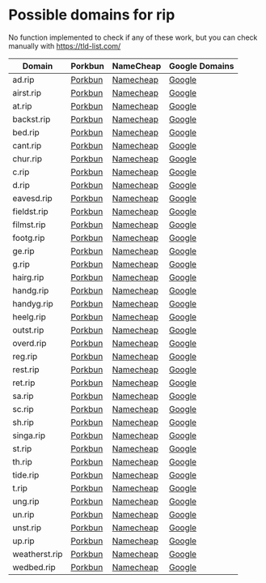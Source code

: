 # Possible domains for rip

No function implemented to check if any of these work, but you can check manually with https://tld-list.com/

| Domain | Porkbun | NameCheap | Google Domains |
|---|---|---|---|
| ad.rip | [Porkbun](https://porkbun.com/checkout/search?prb=e814663da1&tlds=&idnLanguage=&search=search&q=ad.rip) | [Namecheap](https://www.namecheap.com/domains/registration/results/?domain=ad.rip) | [Google](https://domains.google.com/registrar/search?searchTerm=ad.rip) |
| airst.rip | [Porkbun](https://porkbun.com/checkout/search?prb=e814663da1&tlds=&idnLanguage=&search=search&q=airst.rip) | [Namecheap](https://www.namecheap.com/domains/registration/results/?domain=airst.rip) | [Google](https://domains.google.com/registrar/search?searchTerm=airst.rip) |
| at.rip | [Porkbun](https://porkbun.com/checkout/search?prb=e814663da1&tlds=&idnLanguage=&search=search&q=at.rip) | [Namecheap](https://www.namecheap.com/domains/registration/results/?domain=at.rip) | [Google](https://domains.google.com/registrar/search?searchTerm=at.rip) |
| backst.rip | [Porkbun](https://porkbun.com/checkout/search?prb=e814663da1&tlds=&idnLanguage=&search=search&q=backst.rip) | [Namecheap](https://www.namecheap.com/domains/registration/results/?domain=backst.rip) | [Google](https://domains.google.com/registrar/search?searchTerm=backst.rip) |
| bed.rip | [Porkbun](https://porkbun.com/checkout/search?prb=e814663da1&tlds=&idnLanguage=&search=search&q=bed.rip) | [Namecheap](https://www.namecheap.com/domains/registration/results/?domain=bed.rip) | [Google](https://domains.google.com/registrar/search?searchTerm=bed.rip) |
| cant.rip | [Porkbun](https://porkbun.com/checkout/search?prb=e814663da1&tlds=&idnLanguage=&search=search&q=cant.rip) | [Namecheap](https://www.namecheap.com/domains/registration/results/?domain=cant.rip) | [Google](https://domains.google.com/registrar/search?searchTerm=cant.rip) |
| chur.rip | [Porkbun](https://porkbun.com/checkout/search?prb=e814663da1&tlds=&idnLanguage=&search=search&q=chur.rip) | [Namecheap](https://www.namecheap.com/domains/registration/results/?domain=chur.rip) | [Google](https://domains.google.com/registrar/search?searchTerm=chur.rip) |
| c.rip | [Porkbun](https://porkbun.com/checkout/search?prb=e814663da1&tlds=&idnLanguage=&search=search&q=c.rip) | [Namecheap](https://www.namecheap.com/domains/registration/results/?domain=c.rip) | [Google](https://domains.google.com/registrar/search?searchTerm=c.rip) |
| d.rip | [Porkbun](https://porkbun.com/checkout/search?prb=e814663da1&tlds=&idnLanguage=&search=search&q=d.rip) | [Namecheap](https://www.namecheap.com/domains/registration/results/?domain=d.rip) | [Google](https://domains.google.com/registrar/search?searchTerm=d.rip) |
| eavesd.rip | [Porkbun](https://porkbun.com/checkout/search?prb=e814663da1&tlds=&idnLanguage=&search=search&q=eavesd.rip) | [Namecheap](https://www.namecheap.com/domains/registration/results/?domain=eavesd.rip) | [Google](https://domains.google.com/registrar/search?searchTerm=eavesd.rip) |
| fieldst.rip | [Porkbun](https://porkbun.com/checkout/search?prb=e814663da1&tlds=&idnLanguage=&search=search&q=fieldst.rip) | [Namecheap](https://www.namecheap.com/domains/registration/results/?domain=fieldst.rip) | [Google](https://domains.google.com/registrar/search?searchTerm=fieldst.rip) |
| filmst.rip | [Porkbun](https://porkbun.com/checkout/search?prb=e814663da1&tlds=&idnLanguage=&search=search&q=filmst.rip) | [Namecheap](https://www.namecheap.com/domains/registration/results/?domain=filmst.rip) | [Google](https://domains.google.com/registrar/search?searchTerm=filmst.rip) |
| footg.rip | [Porkbun](https://porkbun.com/checkout/search?prb=e814663da1&tlds=&idnLanguage=&search=search&q=footg.rip) | [Namecheap](https://www.namecheap.com/domains/registration/results/?domain=footg.rip) | [Google](https://domains.google.com/registrar/search?searchTerm=footg.rip) |
| ge.rip | [Porkbun](https://porkbun.com/checkout/search?prb=e814663da1&tlds=&idnLanguage=&search=search&q=ge.rip) | [Namecheap](https://www.namecheap.com/domains/registration/results/?domain=ge.rip) | [Google](https://domains.google.com/registrar/search?searchTerm=ge.rip) |
| g.rip | [Porkbun](https://porkbun.com/checkout/search?prb=e814663da1&tlds=&idnLanguage=&search=search&q=g.rip) | [Namecheap](https://www.namecheap.com/domains/registration/results/?domain=g.rip) | [Google](https://domains.google.com/registrar/search?searchTerm=g.rip) |
| hairg.rip | [Porkbun](https://porkbun.com/checkout/search?prb=e814663da1&tlds=&idnLanguage=&search=search&q=hairg.rip) | [Namecheap](https://www.namecheap.com/domains/registration/results/?domain=hairg.rip) | [Google](https://domains.google.com/registrar/search?searchTerm=hairg.rip) |
| handg.rip | [Porkbun](https://porkbun.com/checkout/search?prb=e814663da1&tlds=&idnLanguage=&search=search&q=handg.rip) | [Namecheap](https://www.namecheap.com/domains/registration/results/?domain=handg.rip) | [Google](https://domains.google.com/registrar/search?searchTerm=handg.rip) |
| handyg.rip | [Porkbun](https://porkbun.com/checkout/search?prb=e814663da1&tlds=&idnLanguage=&search=search&q=handyg.rip) | [Namecheap](https://www.namecheap.com/domains/registration/results/?domain=handyg.rip) | [Google](https://domains.google.com/registrar/search?searchTerm=handyg.rip) |
| heelg.rip | [Porkbun](https://porkbun.com/checkout/search?prb=e814663da1&tlds=&idnLanguage=&search=search&q=heelg.rip) | [Namecheap](https://www.namecheap.com/domains/registration/results/?domain=heelg.rip) | [Google](https://domains.google.com/registrar/search?searchTerm=heelg.rip) |
| outst.rip | [Porkbun](https://porkbun.com/checkout/search?prb=e814663da1&tlds=&idnLanguage=&search=search&q=outst.rip) | [Namecheap](https://www.namecheap.com/domains/registration/results/?domain=outst.rip) | [Google](https://domains.google.com/registrar/search?searchTerm=outst.rip) |
| overd.rip | [Porkbun](https://porkbun.com/checkout/search?prb=e814663da1&tlds=&idnLanguage=&search=search&q=overd.rip) | [Namecheap](https://www.namecheap.com/domains/registration/results/?domain=overd.rip) | [Google](https://domains.google.com/registrar/search?searchTerm=overd.rip) |
| reg.rip | [Porkbun](https://porkbun.com/checkout/search?prb=e814663da1&tlds=&idnLanguage=&search=search&q=reg.rip) | [Namecheap](https://www.namecheap.com/domains/registration/results/?domain=reg.rip) | [Google](https://domains.google.com/registrar/search?searchTerm=reg.rip) |
| rest.rip | [Porkbun](https://porkbun.com/checkout/search?prb=e814663da1&tlds=&idnLanguage=&search=search&q=rest.rip) | [Namecheap](https://www.namecheap.com/domains/registration/results/?domain=rest.rip) | [Google](https://domains.google.com/registrar/search?searchTerm=rest.rip) |
| ret.rip | [Porkbun](https://porkbun.com/checkout/search?prb=e814663da1&tlds=&idnLanguage=&search=search&q=ret.rip) | [Namecheap](https://www.namecheap.com/domains/registration/results/?domain=ret.rip) | [Google](https://domains.google.com/registrar/search?searchTerm=ret.rip) |
| sa.rip | [Porkbun](https://porkbun.com/checkout/search?prb=e814663da1&tlds=&idnLanguage=&search=search&q=sa.rip) | [Namecheap](https://www.namecheap.com/domains/registration/results/?domain=sa.rip) | [Google](https://domains.google.com/registrar/search?searchTerm=sa.rip) |
| sc.rip | [Porkbun](https://porkbun.com/checkout/search?prb=e814663da1&tlds=&idnLanguage=&search=search&q=sc.rip) | [Namecheap](https://www.namecheap.com/domains/registration/results/?domain=sc.rip) | [Google](https://domains.google.com/registrar/search?searchTerm=sc.rip) |
| sh.rip | [Porkbun](https://porkbun.com/checkout/search?prb=e814663da1&tlds=&idnLanguage=&search=search&q=sh.rip) | [Namecheap](https://www.namecheap.com/domains/registration/results/?domain=sh.rip) | [Google](https://domains.google.com/registrar/search?searchTerm=sh.rip) |
| singa.rip | [Porkbun](https://porkbun.com/checkout/search?prb=e814663da1&tlds=&idnLanguage=&search=search&q=singa.rip) | [Namecheap](https://www.namecheap.com/domains/registration/results/?domain=singa.rip) | [Google](https://domains.google.com/registrar/search?searchTerm=singa.rip) |
| st.rip | [Porkbun](https://porkbun.com/checkout/search?prb=e814663da1&tlds=&idnLanguage=&search=search&q=st.rip) | [Namecheap](https://www.namecheap.com/domains/registration/results/?domain=st.rip) | [Google](https://domains.google.com/registrar/search?searchTerm=st.rip) |
| th.rip | [Porkbun](https://porkbun.com/checkout/search?prb=e814663da1&tlds=&idnLanguage=&search=search&q=th.rip) | [Namecheap](https://www.namecheap.com/domains/registration/results/?domain=th.rip) | [Google](https://domains.google.com/registrar/search?searchTerm=th.rip) |
| tide.rip | [Porkbun](https://porkbun.com/checkout/search?prb=e814663da1&tlds=&idnLanguage=&search=search&q=tide.rip) | [Namecheap](https://www.namecheap.com/domains/registration/results/?domain=tide.rip) | [Google](https://domains.google.com/registrar/search?searchTerm=tide.rip) |
| t.rip | [Porkbun](https://porkbun.com/checkout/search?prb=e814663da1&tlds=&idnLanguage=&search=search&q=t.rip) | [Namecheap](https://www.namecheap.com/domains/registration/results/?domain=t.rip) | [Google](https://domains.google.com/registrar/search?searchTerm=t.rip) |
| ung.rip | [Porkbun](https://porkbun.com/checkout/search?prb=e814663da1&tlds=&idnLanguage=&search=search&q=ung.rip) | [Namecheap](https://www.namecheap.com/domains/registration/results/?domain=ung.rip) | [Google](https://domains.google.com/registrar/search?searchTerm=ung.rip) |
| un.rip | [Porkbun](https://porkbun.com/checkout/search?prb=e814663da1&tlds=&idnLanguage=&search=search&q=un.rip) | [Namecheap](https://www.namecheap.com/domains/registration/results/?domain=un.rip) | [Google](https://domains.google.com/registrar/search?searchTerm=un.rip) |
| unst.rip | [Porkbun](https://porkbun.com/checkout/search?prb=e814663da1&tlds=&idnLanguage=&search=search&q=unst.rip) | [Namecheap](https://www.namecheap.com/domains/registration/results/?domain=unst.rip) | [Google](https://domains.google.com/registrar/search?searchTerm=unst.rip) |
| up.rip | [Porkbun](https://porkbun.com/checkout/search?prb=e814663da1&tlds=&idnLanguage=&search=search&q=up.rip) | [Namecheap](https://www.namecheap.com/domains/registration/results/?domain=up.rip) | [Google](https://domains.google.com/registrar/search?searchTerm=up.rip) |
| weatherst.rip | [Porkbun](https://porkbun.com/checkout/search?prb=e814663da1&tlds=&idnLanguage=&search=search&q=weatherst.rip) | [Namecheap](https://www.namecheap.com/domains/registration/results/?domain=weatherst.rip) | [Google](https://domains.google.com/registrar/search?searchTerm=weatherst.rip) |
| wedbed.rip | [Porkbun](https://porkbun.com/checkout/search?prb=e814663da1&tlds=&idnLanguage=&search=search&q=wedbed.rip) | [Namecheap](https://www.namecheap.com/domains/registration/results/?domain=wedbed.rip) | [Google](https://domains.google.com/registrar/search?searchTerm=wedbed.rip) |
